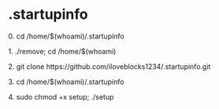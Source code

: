 # .startupinfo

<p>0. cd /home/$(whoami)/.startupinfo</p>
<p>1. ./remove; cd /home/$(whoami)</p>
<p>2. git clone https://github.com/iloveblocks1234/.startupinfo.git</p>
<p>3. cd /home/$(whoami)/.startupinfo</p>
<p>4. sudo chmod +x setup; ./setup</p>
